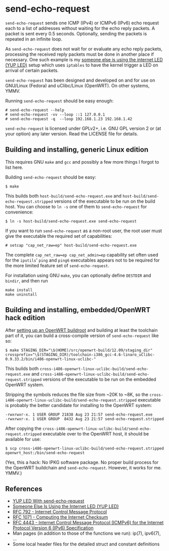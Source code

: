 send-echo-request
=================

`send-echo-request` sends one ICMP (IPv4) or ICMPv6 (IPv6) echo request
each to a list of addresses without waiting for the echo reply packets.
A packet is sent every 0.5 seconds. Optionally, sending the packets is
repeated in an infinite loop.

As `send-echo-request` does not wait for or evaluate any echo reply
packets, processing the received reply packets must be done in another
place if necessary. One such example is my
[someone else is using the internet LED (YUP LED)](http://n-dimensional.de/blog/2014/07/04/led-configuration-with-openwrt/)
setup which uses `iptables` to have the kernel trigger a LED on arrival
of certain packets.

`send-echo-request` has been designed and developed on and for use on
GNU/Linux (Fedora) and uClibc/Linux (OpenWRT). On other systems, YMMV.

Running `send-echo-request` should be easy enough:

    # send-echo-request --help
    # send-echo-request -vv --loop ::1 127.0.0.1
    # send-echo-request -q  --loop 192.168.1.23 192.168.1.42

`send-echo-request` is licensed under GPLv2+, i.e. GNU GPL version 2 or
(at your option) any later version. Read the LICENSE file for details.


Building and installing, generic Linux edition
----------------------------------------------

This requires GNU `make` and `gcc` and possibly a few more things I
forgot to list here.

Building `send-echo-request` should be easy:

    $ make

This builds both `host-build/send-echo-request.exe` and
`host-build/send-echo-request.stripped` versions of the executable to be run
on the build host. You can choose to `ln -s` one of them to
`send-echo-request` for convenience:

    $ ln -s host-build/send-echo-request.exe send-echo-request

If you want to run `send-echo-request` as a non-root user, the root
user must give the executable the required set of capabilities:

    # setcap "cap_net_raw=ep" host-build/send-echo-request.exe

The complete `cap_net_raw=ep cap_net_admin=ep` capability set often
used for the `iputils`' `ping` and `ping6` executables appears not to be
required for the more limited feature set of `send-echo-request`.

For installation using GNU `make`, you can optionally define `DESTDIR`
and `bindir`, and then run

    make install
    make uninstall


Building and installing, embedded/OpenWRT hack edition
------------------------------------------------------

After
[setting up an OpenWRT buildroot](http://wiki.openwrt.org/doc/howto/build)
and building at least the toolchain part of it, you can build a
cross-compile version of `send-echo-request` like so:

    $ make STAGING_DIR="\$(HOME)/src/openwrt-build/12.09/staging_dir" crossprefix="\$(STAGING_DIR)/toolchain-i386_gcc-4.6-linaro_uClibc-0.9.33.2/bin/i486-openwrt-linux-uclibc-"

This builds both
`cross-i486-openwrt-linux-uclibc-build/send-echo-request.exe` and
`cross-i486-openwrt-linux-uclibc-build/send-echo-request.stripped`
versions of the executable to be run on the embedded OpenWRT system.

Stripping the symbols reduces the file size from ~20K to ~8K, so the
`cross-i486-openwrt-linux-uclibc-build/send-echo-request.stripped`
executable is probably the better candidate for installing to the
OpenWRT system:

    -rwxrwxr-x. 1 USER GROUP 21838 Aug 23 21:57 send-echo-request.exe
    -rwxrwxr-x. 1 USER GROUP  8432 Aug 23 21:57 send-echo-request.stripped

After copying the
`cross-i486-openwrt-linux-uclibc-build/send-echo-request.stripped`
executable over to the OpenWRT host, it should be available for use:

	$ scp cross-i486-openwrt-linux-uclibc-build/send-echo-request.stripped openwrt_host:/bin/send-echo-request

(Yes, this a hack: No IPKG software package. No proper build process
for the OpenWRT buildchain and `send-echo-request`. However, it works
for me. YMMV.)


References
----------

  * [YUP LED With send-echo-request](http://n-dimensional.de/blog/2014/08/20/yup-led-with-send-echo-request/)
  * [Someone Else Is Using the Internet LED (YUP LED)](http://n-dimensional.de/blog/2014/07/04/led-configuration-with-openwrt/)
  * [RFC 792 - Internet Control Message Protocol](http://tools.ietf.org/html/rfc792)
  * [RFC 1071 - Computing the Internet Checksum](http://tools.ietf.org/html/rfc1071)
  * [RFC 4443 - Internet Control Message Protocol (ICMPv6) for the Internet Protocol Version 6 (IPv6) Specification](http://tools.ietf.org/html/rfc4443)
  * Man pages (in addition to those of the functions we run): ip(7), ipv6(7), ...
  * Some local header files for the detailed struct and constant definitions
